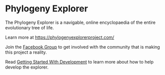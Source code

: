 # Phylogeny Explorer
The Phylogeny Explorer is a navigable, online encyclopaedia of the entire evolutionary tree of life.

Learn more at https://phylogenyexplorerproject.com/

Join the [Facebook Group](https://www.facebook.com/groups/1493690154202103/) to get involved with the community that 
is making this project a reality.

Read [Getting Started With Development](https://github.com/phylogeny-explorer/explorer/wiki/Getting-Started-with-Development) to learn more about how to help develop the explorer.
